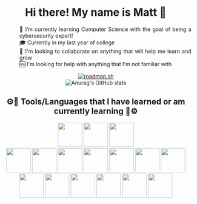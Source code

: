 <div align="center">

# Hi there! My name is Matt 👋

<p style="text-align:justify; margin-left:10%">
🌱 I’m currently learning Computer Science with the goal of being a cybersecurity expert!<br>
🎓 Currently in my last year of college<br>
🚀 I'm looking to collaborate on anything that will help me learn and grow<br>
🆘 I'm looking for help with anything that I'm not familiar with<br></p>

[![roadmap.sh](https://api.roadmap.sh/v1-badge/wide/65f3a95bb98001268767b2a3?variant=dark&roadmaps=cyber-security%2Ccomputer-science%2Cdatastructures-and-algorithms)](https://roadmap.sh)<br>
![Anurag's GitHub stats](https://github-readme-stats.vercel.app/api?username=HalfMatt&theme=jolly&show_icons=true&hide=stars,contribs)

## ⚙️🔨 Tools/Languages that I have learned or am currently learning 🔨⚙️
<p> 
<img src="https://cdn.jsdelivr.net/gh/devicons/devicon@latest/icons/github/github-original.svg" height=64 />
<img src="https://cdn.jsdelivr.net/gh/devicons/devicon@latest/icons/vscode/vscode-original.svg" height=64 />
<img src="https://cdn.jsdelivr.net/gh/devicons/devicon@latest/icons/visualstudio/visualstudio-original.svg" height=64/><br>


<img src="https://cdn.jsdelivr.net/gh/devicons/devicon@latest/icons/html5/html5-original.svg" height=64 />
<img src="https://cdn.jsdelivr.net/gh/devicons/devicon@latest/icons/javascript/javascript-original.svg" height=64/>
<img src="https://cdn.jsdelivr.net/gh/devicons/devicon@latest/icons/css3/css3-original.svg" height=64/>
<img src="https://cdn.jsdelivr.net/gh/devicons/devicon@latest/icons/csharp/csharp-original.svg" height=64/>
<img src="https://cdn.jsdelivr.net/gh/devicons/devicon@latest/icons/typescript/typescript-original.svg" height=64 />
<img src="https://cdn.jsdelivr.net/gh/devicons/devicon@latest/icons/php/php-plain.svg" height=64 />
<img src="https://cdn.jsdelivr.net/gh/devicons/devicon@latest/icons/java/java-plain.svg" height=64 /><br>

<img src="https://cdn.jsdelivr.net/gh/devicons/devicon@latest/icons/eslint/eslint-original.svg" height=64 />
<img src="https://cdn.jsdelivr.net/gh/devicons/devicon@latest/icons/npm/npm-original-wordmark.svg" height=64 />
<img src="https://cdn.jsdelivr.net/gh/devicons/devicon@latest/icons/nodejs/nodejs-original-wordmark.svg" height=64 />
<img src="https://cdn.jsdelivr.net/gh/devicons/devicon@latest/icons/discordjs/discordjs-plain-wordmark.svg" height=64 />
<img src="https://cdn.jsdelivr.net/gh/devicons/devicon@latest/icons/angular/angular-original.svg" height=64 />
<img src="https://cdn.jsdelivr.net/gh/devicons/devicon@latest/icons/canva/canva-original.svg" height=64 />
</p>
</div>

<!--
**HalfMatt/HalfMatt** is a ✨ _special_ ✨ repository because its `README.md` (this file) appears on your GitHub profile.

Here are some ideas to get you started:

- 🔭 I’m currently working on ...
- 🌱 I’m currently learning ...
- 👯 I’m looking to collaborate on ...
- 🤔 I’m looking for help with ...
- 💬 Ask me about ...
- 📫 How to reach me: ...
- 😄 Pronouns: ...
- ⚡ Fun fact: ...
-->
